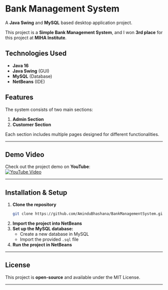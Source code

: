 # Bank Management System

A **Java Swing** and **MySQL** based desktop application project.

This project is a **Simple Bank Management System**, and I won **3rd place** for this project at **MIHA Institute**.

## Technologies Used
- **Java 16**
- **Java Swing** (GUI)
- **MySQL** (Database)
- **NetBeans** (IDE)

## Features
The system consists of two main sections:
1. **Admin Section**
2. **Customer Section**

Each section includes multiple pages designed for different functionalities.

---

## Demo Video
Check out the project demo on **YouTube**:  
[![YouTube Video](https://img.shields.io/badge/YouTube-Click%20Here-red?logo=youtube)](https://www.youtube.com/watch?v=WwRvXW1O_Zg)

---

## Installation & Setup
1. **Clone the repository**
   ```sh
   git clone https://github.com/AminduBhashana/BankManagementSystem.git
   ```
2. **Import the project into NetBeans**
3. **Set up the MySQL database:**
   - Create a new database in MySQL
   - Import the provided `.sql` file
4. **Run the project in NetBeans**

---

## License
This project is **open-source** and available under the MIT License.

---




